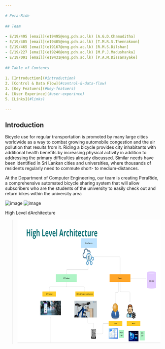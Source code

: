 ```yaml
---

# Pera-Ride

## Team

- E/19/495 [email](e19495@eng.pdn.ac.lk) [A.G.D.Chamuditha]
- E/19/405 [email](e19405@eng.pdn.ac.lk) [T.M.R.S.Thennakoon]
- E/19/465 [email](e19167@eng.pdn.ac.lk) [R.M.S.Dilshan]
- E/19/227 [email](e19240@eng.pdn.ac.lk) [M.P.J.Madushanka]
- E/19/091 [email](e19431@eng.pdn.ac.lk) [P.A.M.Dissanayake]

## Table of Contents

1. [Introduction](#introduction)
2. [Control & Data Flow](#control-&-data-flow)
3. [Key Featuers](#key-featuers)
4. [User Experince](#user-experince)
5. [Links](#links)

---
```


## Introduction

Bicycle use for regular transportation is promoted by many large cities worldwide as a way to combat growing automobile congestion and the air pollution that results from it. Riding a bicycle provides city inhabitants with additional health benefits by increasing physical activity in addition to addressing the primary difficulties already discussed. Similar needs have been identified in Sri Lankan cities and universities, where thousands of residents regularly need to commute short- to medium-distances.

At the Department of Computer Engineering, our team is creating PeraRide, a comprehensive automated bicycle sharing system that will allow subscribers who are the students of the university to easily check out and return bikes within the university area

![image](https://www.anylogic.com/upload/blog/c67/c671ba340460d0018a250d6c17fe8ad1.jpg)
![image](https://img.freepik.com/premium-vector/city-bicycle-sharing-system-isolated-white_169241-5557.jpg?w=996)

High Level dArchitecture

> <img src="./docs/images/Highlevelarchi.png" alt="Alt_Text" width="600" height="400">
